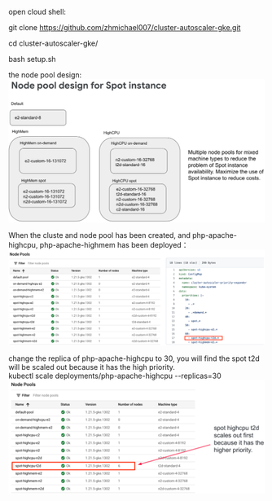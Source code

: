 open cloud shell:  

git clone https://github.com/zhmichael007/cluster-autoscaler-gke.git  

cd cluster-autoscaler-gke/  

bash setup.sh

the node pool design:  
![image](https://github.com/zhmichael007/cluster-autoscaler-gke/blob/main/image/nodepooldesign.png)


When the cluste and node pool has been created, and php-apache-highcpu, php-apache-highmem has been deployed：  
![image](https://github.com/zhmichael007/cluster-autoscaler-gke/blob/main/image/gkecluster_configmap.png)


change the replica of php-apache-highcpu to 30, you will find the spot t2d will be scaled out because it has the high priority.   
kubectl scale deployments/php-apache-highcpu --replicas=30  
![image](https://github.com/zhmichael007/cluster-autoscaler-gke/blob/main/image/priorityscaleout.png)


